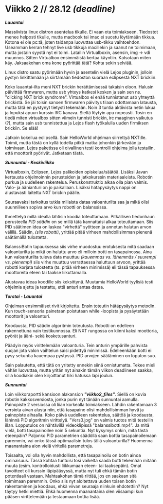 Viikko 2 // 28.12 *(deadline)*
=================
***Lauantai***

Massiivista linux distron asentelua tikulle. Ei vaan ota toimiakseen. Tiedostot menee helposti tikulle, mutta macbook tai imac ei suostu löytämään tikkua. Kotona ei ole pc:tä, joten taidanpa luovuttaa usb-tikku vaihtoehdon. Useamman kerran tehnyt live usb tikkuja macillekin ja saanut ne toimimaan, mutta jostain syystä nyt ei toimi. Latailin Virtualboxin, asensin, img -> vdi muunnos. Sitten Virtualbox ensimmäistä kertaa käyntiin. Katsotaan miten käy. Jaksaakohan oma kone pyörittää tätä? Kohta sekin selviää.

Linux distro saatu pyörimään hyvin ja asentelin vielä Lejos pluginin, jolloin pystyn linkittämään ja siirtämään tiedoston suoraan eclipsestä NXT brickiin.

Koko lauantai-ilta meni NXT brickin herättämisessä takaisin eloon. Halusin päivittää firmwaren, mutta usb yhteys katkesi kesken ja sain sen ns. "clicking NXT brick syndrome". Virtualbox ei enää tunnistanut usb yhteyttä brickistä. Se jäi toisin sanoen firmwaren päivitys tilaan odottamaan latausta, mutta tätä en pystynyt tietysti tekemään. Noin 3 tuntia aktiivista netin lukua ja lopuksi apuun kurssin IRC kanava. Sieltä löytyin apu nopeasti. Tosin en tiedä miten virtualbox sitten viimein tunnisti brickin, irc maaginen vaikutus (?), mutta sain usb tunnistettua ja Lejos flash työkalulla uuden firmiksen brickiin. Se elää!

Jatkoin kokeilua eclipsellä. Sain HelloWorld ohjelman siirrettyä NXT:lle. Toimii, mutta tästä on kyllä todella pitkä matka johonkin järkevään ja toimivaan. Lejos paketissa oli oivallinen testi kontrolli ohjelma jolla testailin, että moottorit pyörivät. Jatketaan tästä.

***Sunnuntai - Keskiviikko***

Virtualboxin, Eclipsen, Lejos palikoiden opiskelua/säätöä. Lisäksi Javan kertausta ohjelmoinnin perusteiden ja jatkokurssin materiaaleista. Robotin purkua ja uudelleen rakentelua. Peruskonstruktio alkaa olla pian valmis. Valo- ja äänianturi on jo paikallaan. Lisäksi hätäpysäytys nappi on alustavasti laitettu NXT brickin päälle.

Seuraavaksi tarkoitus tutkia millaista dataa valoanturilta saa ja mikä olisi suunnilleen sopiva arvo kun robotti on balanssissa.

Ihmettelyä millä idealla lähtisin koodia toteuttamaan. Pitkällisen tiedonhaun perusteella *PID säädin* on se millä tätä kannattaisi alkaa toteuttamaan. Siis PID säätimen idea on laskea "virhettä" syötteen ja annetun halutun arvon välillä. Säädin, *(siis robotti)*, yrittää pitää virheen mahdollisimman pienenä säätämällä tulostetta.

BalanssiBotin tapauksessa siis virhe muodostuu erotuksesta mitä saadaan valoanturilta ja mikä on haluttu arvo eli milloin botti on tasapainossa. Aina kun valoanturilta tuleva data muuttuu *(kauemmas vs. lähemmäs / suurempi vs. pienempi)* siis virhe muuttuu verrattaessa haluttuun arvoon, yrittää robotti korjata tulostetta (ts. pitää virheen minimissä) eli tässä tapauksessa moottoreita eteen tai taakse liikuttamalla.

Alustavaa ideaa koodille siis keksittynä. Muutamia HelloWorld tyylisiä testi ohjelmia ajettu ja testattu, että anturi antaa dataa.

***Torstai - Lauantai***

Ohjelman ensimmäiset rivit kirjoitettu. Ensin toteutin hätäpysäytys metodin. Kun *touch*-sensoria painetaan poistutaan while -loopista ja pysäytetään moottorit ja valoanturi.

Koodausta, PID säädin algoritmin toteutusta. Robotti on edelleen rakennettuna vain testikunnossa. Eli NXT rungossa on kiinni kaksi moottoria, pyörät ja ääni- sekä kosketusanturi.

Päädyin myös virittelemään valoanturia. Tein anturin ympärille pahvista suojan jota valon vaihtelun saisi pidettyä minimissä. Edelleenkään botti ei pysy sekuntia kauempaa pystyssä. PID arvojen säätäminen on loputon suo.

Sain palautetta, että tätä on yritetty ennekin siinä onnistumatta. Tekee mieli vähän luovuttaa, mutta yritän nyt ainakin tämän viikon deadlineen saakka, sillä koodiakin olen kirjoittanut hiki hatussa läpi joulun.

***Sunnuntai***

Loin viikkoraportti kansioon alakansion ***"viikko2_files"***. Siellä on kuvia robotin kakkosversiosta, jonka purin nyt tänään sunnuntai aamulla. Painopiste 2 versiossa oli liian korkealla toimiakseen. Lähdin rakentamaan 3 versiota aivan alusta niin, että tasapaino olisi mahdollisimman hyvä ja painopiste alhaalla. Koko päivä uudelleen rakentelua, säätöä ja koodausta, lähinnä PID algoritmin virittelyä. "Vers3.jpg" on valmis tuotos mitä testeilin illan. Lopputulos on nähtävillä videoklipissä "balanssibotti.mp4". Ja mitä vielä, botti tasapainoilee noin 5 sekuntia. Nyt kysymys onkin, mitä tästä eteenpäin? Paljonko PID parametrien säädöllä saan bottia tasapainoilemaan paremmin, vai onko tässä optimaalisin tulos tällä valoanturilla? Huomenna maanantaina aion vielä viritellä parametreja.

Toisaalta, voi olla hyvin mahdollista, että tasapainoilu on botin ainoa ominaisuus. Tässä kohtaa tuntuisi tosi vaikelta saada botti tekemään mitään muuta (esim. kontrolloidusti liikkumaan eteen- tai taaksepäin). Omat tavoitteet oli kurssin läpipääsyssä, mutta nyt tuli ehkä tämän botin potentiaali vastaan. Mahtaakohan tämä riittää, jos en saakaan sitä toimimaan paremmin. Onko siis nyt aloitettava uuden toisen botin rakentaminen ja koodaus, ehkä viivan seuraaja niinkuin ehdotettiin? Nyt täytyy hetki miettiä. Ehkä huomenna maanantaina olen viisaampi kun pääsen virittelemään ja testaamaan bottia lisää.
